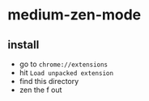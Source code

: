 # medium-zen-mode

## install

- go to `chrome://extensions`
- hit `Load unpacked extension`
- find this directory
- zen the f out
